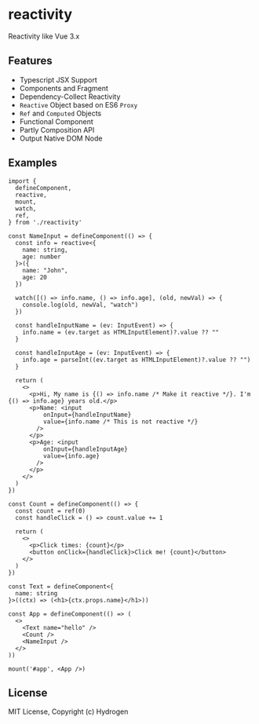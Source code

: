 # reactivity
Reactivity like Vue 3.x

## Features
- Typescript JSX Support
- Components and Fragment
- Dependency-Collect Reactivity
- `Reactive` Object based on ES6 `Proxy`
- `Ref` and `Computed` Objects
- Functional Component
- Partly Composition API
- Output Native DOM Node

## Examples
```tsx
import {
  defineComponent,
  reactive,
  mount,
  watch,
  ref,
} from './reactivity'

const NameInput = defineComponent(() => {
  const info = reactive<{
    name: string,
    age: number
  }>({
    name: "John",
    age: 20
  })

  watch([() => info.name, () => info.age], (old, newVal) => {
    console.log(old, newVal, "watch")
  })

  const handleInputName = (ev: InputEvent) => {
    info.name = (ev.target as HTMLInputElement)?.value ?? ""
  }

  const handleInputAge = (ev: InputEvent) => {
    info.age = parseInt((ev.target as HTMLInputElement)?.value ?? "")
  }

  return (
    <>
      <p>Hi, My name is {() => info.name /* Make it reactive */}. I'm {() => info.age} years old.</p>
      <p>Name: <input 
          onInput={handleInputName}
          value={info.name /* This is not reactive */}
        />
      </p>
      <p>Age: <input 
          onInput={handleInputAge} 
          value={info.age}
        />
      </p>
    </>
  )
})

const Count = defineComponent(() => {
  const count = ref(0)
  const handleClick = () => count.value += 1

  return (
    <>
      <p>Click times: {count}</p>
      <button onClick={handleClick}>Click me! {count}</button>
    </>
  )
})

const Text = defineComponent<{
  name: string
}>((ctx) => (<h1>{ctx.props.name}</h1>))

const App = defineComponent(() => (
  <>
    <Text name="hello" />
    <Count />
    <NameInput />
  </>
))

mount('#app', <App />)
```

## License
MIT License, Copyright (c) Hydrogen